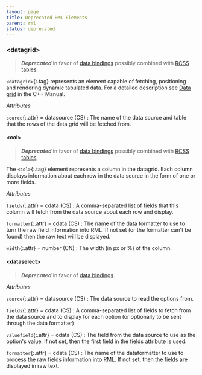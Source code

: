```yaml
---
layout: page
title: Deprecated RML Elements
parent: rml
status: deprecated
---
```


### \<datagrid\>

> ***Deprecated*** in favor of [data bindings](../data_bindings.html) possibly combined with [RCSS tables](../rcss/tables.html).

`<datagrid>`{:.tag} represents an element capable of fetching, positioning and rendering dynamic tabulated data. For a detailed description see [Data grid]({{"pages/cpp_manual/element_packages/data_grid.html"|relative_url}}) in the C++ Manual.

_Attributes_

`source`{:.attr} = datasource (CS)
: The name of the data source and table that the rows of the data grid will be fetched from.

#### \<col\>

> ***Deprecated*** in favor of [data bindings](../data_bindings.html) possibly combined with [RCSS tables](../rcss/tables.html).

The `<col>`{:.tag} element represents a column in the datagrid. Each column displays information about each row in the data source in the form of one or more fields.

_Attributes_

`fields`{:.attr}  = cdata (CS)
: A comma-separated list of fields that this column will fetch from the data source about each row and display.

`formatter`{:.attr} = cdata (CS)
: The name of the data formatter to use to turn the raw field information into RML. If not set (or the formatter can't be found) then the raw text will be displayed.

`width`{:.attr} = number (CN)
: The width (in px or %) of the column.

#### \<dataselect\>

> ***Deprecated*** in favor of [data bindings](../data_bindings.html).

_Attributes_

`source`{:.attr} = datasource (CS)
: The data source to read the options from.

`fields`{:.attr} = cdata (CS)
: A comma-separated list of fields to fetch from the data source and to display for each option (or optionally to be sent through the data formatter)

`valuefield`{:.attr} = cdata (CS)
: The field from the data source to use as the option's value. If not set, then the first field in the fields attribute is used.

`formatter`{:.attr} = cdata (CS)
: The name of the dataformatter to use to process the raw fields information into RML. If not set, then the fields are displayed in raw text.
